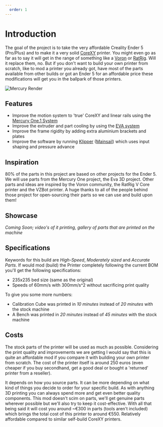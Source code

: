 ```yaml
---
  order: 1
---
```


# Introduction

The goal of the project is to take the very affordable Creality Ender 5 (Pro/Plus) and to make it a very solid [CoreXY](https://corexy.com/theory.html) printer. You might even go as far as to say it will get in the range of something like a [Voron](https://vorondesign.com) or [RatRig](https://www.ratrig.com). Will it replace them, no. But if you don't want to build your own printer from scratch, like to mod a printer you already got, have most of the parts available from other builds or got an Ender 5 for an affordable price these modifications will get you in the ballpark of those printers.

![Mercury Render](https://docs.zerog.one/assets/images/printer/birdview.png)

## Features

* Improve the motion system to 'true' CoreXY and linear rails using the [Mercury One.1 System](https://zerog.one/index.html)
* Improve the extruder and part cooling by using the [EVA system](https://main.eva-3d.page)
* Improve the frame rigidity by adding extra aluminium brackets and plates
* Improve the software by running [Klipper](https://www.klipper3d.org) ([Mainsail](https://github.com/mainsail-crew/mainsail)) which uses input shaping and pressure advance

## Inspiration

80% of the parts in this project are based on other projects for the Ender 5. We will use parts from the Mercury One project, the Eva 3D project. Other parts and ideas are inspired by the Voron community, the RatRig V Core printer and the VZBot printer. A huge thanks to all of the people behind those project for open-sourcing their parts so we can use and build upon them!

## Showcase

*Coming Soon; video's of it printing, gallery of parts that are printed on the machine*

## Specifications
Keywords for this build are *High-Speed*, *Moderately sized* and *Accurate Parts*. If would mod (build) the Printer completely following the current BOM you'll get the following specifications: 

* 235x235 bed size (same as the original)
* Speeds of 60mm/s with 300mm/s^2 without sacrificing print quality

To give you some more numbers:  

* Calibration Cube was printed in *10 minutes* instead of *20 minutes* with the stock machine
* A Bench was printed in *20 minutes* instead of *45 minutes* with the stock machine

## Costs

The stock parts of the printer will be used as much as possible. Considering the print quality and improvements we are getting I would say that this is quite an affordable mod if you compare it with building your own printer from scratch. The cost of the printer itself is around 250 euros (even cheaper if you buy secondhand, get a good deal or bought a 'returned' printer from a reseller). 

It depends on how you source parts. It can be more depending on what kind of things you decide to order for your specific build. As with anything 3D printing you can always spend more and get even better quality components. This mod doesn't scim on parts, we'll get genuine parts wherever possible but we'll also try to keep it cost-effective. With all that being said it will cost you around ~€300 in parts (tools aren't included) which brings the total cost of this printer to around €550. Relatively affordable compared to similar self-build CoreXY printers.
